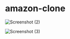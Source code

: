 # amazon-clone  

![Screenshot (2)](https://github.com/user-attachments/assets/4983b57c-e273-48d8-ad02-bc7eb977bcef)


![Screenshot (3)](https://github.com/user-attachments/assets/c7543adb-3aeb-4b33-ab7a-393b097fcbe7)
